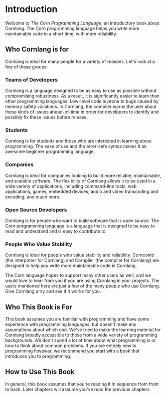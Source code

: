 # Introduction

Welcome to *The Corn Programming Language*, an introductory book about Cornlang. The Corn programming language helps you write more maintainable code in a short time, with more reliability.

## Who Cornlang is for

Cornlang is ideal for many people for a variety of reasons. Let's look at a few of those groups:

### Teams of Developers

Cornlang is a language designed to be as easy to use as possible without compromising robustness. As a result, it is significantly easier to learn than other programming languages. Low-level code is prone to bugs caused by memory safety violations. In Cornlang, the compiler warns the user about these kinds of issues ahead-of-time in order for developers to identify and possibly fix these issues before release.

### Students

Cornlang is for students and those who are interested in learning about programming. The ease of use and the error-safe syntax makes it an awesome beginner programming language.

### Companies

Cornlang is ideal for companies looking to build more reliable, maintainable, and scalable software. The flexibility of Cornlang allows it to be used in a wide variety of applications, including command-line tools, web applications, games, embedded devices, audio and video transcoding and encoding, and much more.

### Open Source Developers

Cornlang is for people who want to build software that is open source. The Corn programming language is a language that is designed to be easy to read and understand and is easy to contribute to.

### People Who Value Stability

Cornlang is ideal for people who value stability and reliability. Corncomb (the interpreter for Cornlang) and Cornpiler (the compiler for Cornlang) are designed to help you write more maintainable code in Cornlang.

The Corn language hopes to support many other users as well, and we would love to hear from you if you are using Cornlang in your projects. The users mentioned here are just a few of the many people who use Cornlang. Give Cornlang a try and see if it works for you.

## Who This Book is For

This book assumes you are familiar with programming and have some experience with programming languages, but doesn't make any assumptions about which one. We've tried to make the learning material for Cornlang broadly accessible to those from a wide variety of programming backgrounds. We don't spend a lot of time about what programming *is* or how to think about common problems. If you are entirely new to programming hovewer, we recommend you start with a book that introduces you to programming.

## How to Use This Book

In general, this book assumes that you're reading it in sequence from front to back. Later chapters will assume you've read the previous chapters.
 